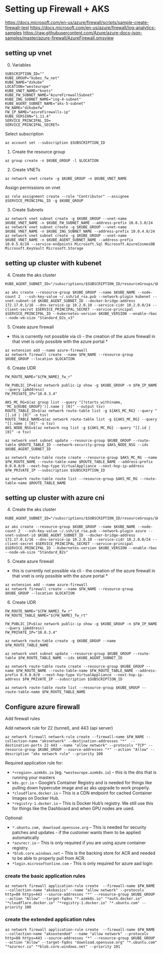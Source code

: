 # Setting up Firewall + AKS
https://docs.microsoft.com/en-us/azure/firewall/scripts/sample-create-firewall-test
https://docs.microsoft.com/en-us/azure/firewall/log-analytics-samples
https://raw.githubusercontent.com/Azure/azure-docs-json-samples/master/azure-firewall/AzureFirewall.omsview

## setting up vnet

0. Variables
```
SUBSCRIPTION_ID=""
KUBE_GROUP="kubes_fw_net"
KUBE_NAME="dzkube"
LOCATION="westeurope"
KUBE_VNET_NAME="knets"
KUBE_FW_SUBNET_NAME="AzureFirewallSubnet"
KUBE_ING_SUBNET_NAME="ing-4-subnet"
KUBE_AGENT_SUBNET_NAME="aks-5-subnet"
FW_NAME="dzkubefw"
FW_IP_NAME="azureFirewalls-ip"
KUBE_VERSION="1.11.4"
SERVICE_PRINCIPAL_ID=
SERVICE_PRINCIPAL_SECRET=

```

Select subscription
```
az account set --subscription $SUBSCRIPTION_ID
```

1. Create the resource group
```
az group create -n $KUBE_GROUP -l $LOCATION
```

2. Create VNETs
```
az network vnet create -g $KUBE_GROUP -n $KUBE_VNET_NAME 
```

Assign permissions on vnet
```
az role assignment create --role "Contributor" --assignee $SERVICE_PRINCIPAL_ID -g $KUBE_GROUP
```

3. Create Subnets

```
az network vnet subnet create -g $KUBE_GROUP --vnet-name $KUBE_VNET_NAME -n $KUBE_FW_SUBNET_NAME --address-prefix 10.0.3.0/24
az network vnet subnet create -g $KUBE_GROUP --vnet-name $KUBE_VNET_NAME -n $KUBE_ING_SUBNET_NAME --address-prefix 10.0.4.0/24
az network vnet subnet create -g $KUBE_GROUP --vnet-name $KUBE_VNET_NAME -n $KUBE_AGENT_SUBNET_NAME --address-prefix 10.0.5.0/24 --service-endpoints Microsoft.Sql Microsoft.AzureCosmosDB Microsoft.KeyVault Microsoft.Storage
```

## setting up cluster with kubenet

4. Create the aks cluster

```
KUBE_AGENT_SUBNET_ID="/subscriptions/$SUBSCRIPTION_ID/resourceGroups/$KUBE_GROUP/providers/Microsoft.Network/virtualNetworks/$KUBE_VNET_NAME/subnets/$KUBE_AGENT_SUBNET_NAME"

az aks create --resource-group $KUBE_GROUP --name $KUBE_NAME --node-count 2  --ssh-key-value ~/.ssh/id_rsa.pub --network-plugin kubenet --vnet-subnet-id $KUBE_AGENT_SUBNET_ID --docker-bridge-address 172.17.0.1/16 --dns-service-ip 10.2.0.10 --service-cidr 10.2.0.0/24 --client-secret $SERVICE_PRINCIPAL_SECRET --service-principal $SERVICE_PRINCIPAL_ID --kubernetes-version $KUBE_VERSION --enable-rbac --node-vm-size "Standard_D2s_v3"
```

5. Create azure firewall
* this is currently not possible via cli - the creation of the azure firewall in that vnet is only possible with the azure portal *
```
az extension add --name azure-firewall
az network firewall create --name $FW_NAME --resource-group $KUBE_GROUP --location $LOCATION
```

6. Create UDR
```
FW_ROUTE_NAME="${FW_NAME}_fw_r"

FW_PUBLIC_IP=$(az network public-ip show -g $KUBE_GROUP -n $FW_IP_NAME --query ipAddress)
FW_PRIVATE_IP="10.0.3.4"

AKS_MC_RG=$(az group list --query "[?starts_with(name, 'MC_${KUBE_GROUP}')].name | [0]" --output tsv)
ROUTE_TABLE_ID=$(az network route-table list -g ${AKS_MC_RG} --query "[].id | [0]" -o tsv)
ROUTE_TABLE_NAME=$(az network route-table list -g ${AKS_MC_RG} --query "[].name | [0]" -o tsv)
AKS_NODE_NSG=$(az network nsg list -g ${AKS_MC_RG} --query "[].id | [0]" -o tsv)

az network vnet subnet update --resource-group $KUBE_GROUP --route-table $ROUTE_TABLE_ID --network-security-group $AKS_NODE_NSG --ids $KUBE_AGENT_SUBNET_ID

az network route-table route create --resource-group $AKS_MC_RG --name $FW_ROUTE_NAME --route-table-name $ROUTE_TABLE_NAME --address-prefix 0.0.0.0/0 --next-hop-type VirtualAppliance --next-hop-ip-address $FW_PRIVATE_IP --subscription $SUBSCRIPTION_ID

az network route-table route list --resource-group $AKS_MC_RG --route-table-name $ROUTE_TABLE_NAME 
```

## setting up cluster with azure cni

4. Create the aks cluster

```
KUBE_AGENT_SUBNET_ID="/subscriptions/$SUBSCRIPTION_ID/resourceGroups/$KUBE_GROUP/providers/Microsoft.Network/virtualNetworks/$KUBE_VNET_NAME/subnets/$KUBE_AGENT_SUBNET_NAME"

az aks create --resource-group $KUBE_GROUP --name $KUBE_NAME --node-count 2  --ssh-key-value ~/.ssh/id_rsa.pub --network-plugin azure --vnet-subnet-id $KUBE_AGENT_SUBNET_ID --docker-bridge-address 172.17.0.1/16 --dns-service-ip 10.2.0.10 --service-cidr 10.2.0.0/24 --client-secret $SERVICE_PRINCIPAL_SECRET --service-principal $SERVICE_PRINCIPAL_ID --kubernetes-version $KUBE_VERSION --enable-rbac --node-vm-size "Standard_B2s"
```

5. Create azure firewall
* this is currently not possible via cli - the creation of the azure firewall in that vnet is only possible with the azure portal *
```
az extension add --name azure-firewall
az network firewall create --name $FW_NAME --resource-group $KUBE_GROUP --location $LOCATION
```

6. Create UDR
```
FW_ROUTE_NAME="${FW_NAME}_fw_r"
FW_ROUTE_TABLE_NAME="${FW_NAME}_fw_rt"

FW_PUBLIC_IP=$(az network public-ip show -g $KUBE_GROUP -n $FW_IP_NAME --query ipAddress)
FW_PRIVATE_IP="10.0.3.4"

az network route-table create -g $KUBE_GROUP --name $FW_ROUTE_TABLE_NAME

az network vnet subnet update --resource-group $KUBE_GROUP --route-table $FW_ROUTE_TABLE_NAME --ids $KUBE_AGENT_SUBNET_ID

az network route-table route create --resource-group $KUBE_GROUP --name $FW_ROUTE_NAME --route-table-name $FW_ROUTE_TABLE_NAME --address-prefix 0.0.0.0/0 --next-hop-type VirtualAppliance --next-hop-ip-address $FW_PRIVATE_IP --subscription $SUBSCRIPTION_ID

az network route-table route list --resource-group $KUBE_GROUP --route-table-name $FW_ROUTE_TABLE_NAME 
```

## Configure azure firewall

Add firewall rules

Add network rule for 22 (tunnel), and 443 (api server)
```
az network firewall network-rule create --firewall-name $FW_NAME --collection-name "aksnetwork" --destination-addresses "*"  --destination-ports 22 443 --name "allow network" --protocols "TCP" --resource-group $KUBE_GROUP --source-addresses "*" --action "Allow" --description "aks network rule" --priority 100
```

Required application rule for:
- `*<region>.azmk8s.io` (eg. `*westeurope.azmk8s.io`) – this is the dns that is running your masters
- `k8s.gcr.io` – Google’s Container Registry and is needed for things like pulling down hypercube image and az aks upgrade to work properly.
- `*cloudflare.docker.io` – This is a CDN endpoint for cached Container Images on Docker Hub.
- `*registry-1.docker.io` – This is Docker Hub’s registry. We still use this for things like the Dashboard and when GPU nodes are used.

Optional:
- `*.ubuntu.com, download.opensuse.org` – This is needed for security patches and updates - if the customer wants them to be applied automatically
- `*azurecr.io` – This is only required if you are using azure container registry.
- `*blob.core.windows.net` – This is the backing store for ACR and needed to be able to properly pull from ACR.
- `*login.microsoftonline.com` - This is only required for azure aad login

### create the basic application rules

```
az network firewall application-rule create  --firewall-name $FW_NAME --collection-name "aksbasics" --name "allow network" --protocols http=80 https=443 --source-addresses "*" --resource-group $KUBE_GROUP --action "Allow" --target-fqdns "*.azmk8s.io" "*auth.docker.io" "*cloudflare.docker.io" "*registry-1.docker.io" "*.ubuntu.com" --priority 100
```

### create the extended application rules
```
az network firewall application-rule create  --firewall-name $FW_NAME --collection-name "aksextended" --name "allow network" --protocols http=80 https=443 --source-addresses "*" --resource-group $KUBE_GROUP --action "Allow" --target-fqdns "download.opensuse.org" "*.ubuntu.com" "*azurecr.io" "*blob.core.windows.net" --priority 101
```